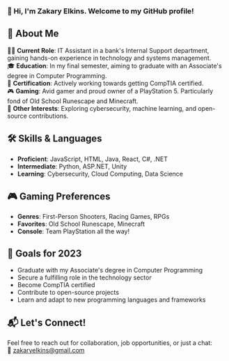 <!-- "Hero" Header -->

### <h3>👋 Hi, I'm Zakary Elkins. Welcome to my GitHub profile!</h3>


## 📖 About Me

👨‍💻 **Current Role**: IT Assistant in a bank's Internal Support department, gaining hands-on experience in technology and systems management.  
🎓 **Education**: In my final semester, aiming to graduate with an Associate's degree in Computer Programming.  
🔐 **Certification**: Actively working towards getting CompTIA certified.  
🎮 **Gaming**: Avid gamer and proud owner of a PlayStation 5. Particularly fond of Old School Runescape and Minecraft.  
🔧 **Other Interests**: Exploring cybersecurity, machine learning, and open-source contributions.

## 🛠️ Skills & Languages

- **Proficient**: JavaScript, HTML, Java, React, C#, .NET
- **Intermediate**: Python, ASP.NET, Unity
- **Learning**: Cybersecurity, Cloud Computing, Data Science

## 🎮 Gaming Preferences

- **Genres**: First-Person Shooters, Racing Games, RPGs
- **Favorites**: Old School Runescape, Minecraft
- **Console**: Team PlayStation all the way!

## 🎯 Goals for 2023

- Graduate with my Associate's degree in Computer Programming
- Secure a fulfilling role in the technology sector
- Become CompTIA certified
- Contribute to open-source projects
- Learn and adapt to new programming languages and frameworks

## 📬 Let's Connect!

Feel free to reach out for collaboration, job opportunities, or just a chat:  
💌 [zakaryelkins@gmail.com](mailto:zakaryelkins@gmail.com)

